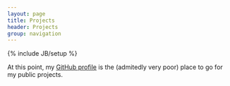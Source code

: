 ```yaml
---
layout: page
title: Projects
header: Projects
group: navigation
---
```

{% include JB/setup %}

At this point, my [GitHub profile](https://github.com/rubiojr) is the (admitedly very poor) place to go for my public projects.
